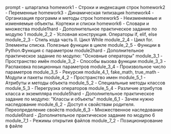 prompt - шпаргалка
homework1 - Строки и индексация строк
homework2 - Переменные
homework3 - Динамическая типизация
homework4 - Организация программ и методы строк
homework5 - Неизменяемые и изменяемые объекты. Кортежи и списки
homework6 - Словари и множества
module1hard - Дополнительное практическое задание по модулю 1
module_2_2 - Условная конструкция. Операторы if, elif, else
module_2_3 - Стиль кода часть II. Цикл While
module_2_4 - Цикл for. Элементы списка. Полезные функции в цикле
module_2_5 - Функции в Python.Функция с параметром
module2hard - Дополнительное практическое задание по модулю: "Основные операторы"
module_3_1 - Пространство имён
module_3_2 - Способы вызова функции
module_3_3 - Распаковка позиционных параметров
module_3_4 - Произвольное число параметров
module_3_5 - Рекурсия
module_4_1, fake_math, true_math - Модули и пакеты
module_4_2 - Пространство имен
module_5_1 - Атрибуты и методы объекта
module_5_2 - Специальные методы классов
module_5_3 - Перегрузка операторов
module_5_4 - Различие атрибутов класса и экземпляра
module5hard - Дополнительное практическое задание по модулю: "Классы и объекты"
module_6_1 - Зачем нужно наследование
module_6_2 - Доступ к свойствам родителя. Переопределение свойств
module_6_3 - Множественное наследование
module6hard - Дополнительное практическое задание по модулю 6
module_7_1 - Режимы открытия файлов
module_7_2 - Позиционирование в файле
